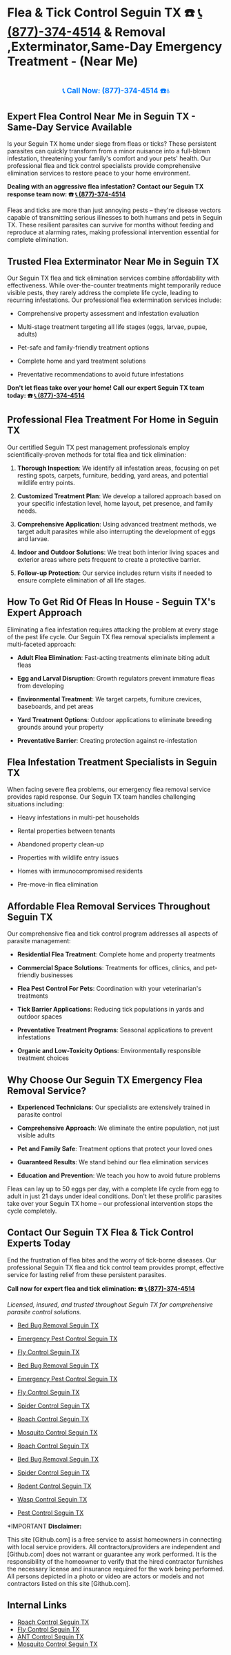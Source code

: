 # Flea & Tick Control Seguin TX ☎️ [📞 (877)-374-4514](https://pest-control-4514.netlify.app) & Removal ,Exterminator,Same-Day Emergency Treatment - (Near Me) 
# 

<p align="center" style="font-size: 1.2em; font-weight: bold; margin: 20px 0;">
  <a href="https://pest-control-4514.netlify.app" target="_blank" style="color: #007BFF; text-decoration: none;">📞 Call Now: (877)-374-4514 ☎️💧</a>
</p>

## Expert Flea Control Near Me in Seguin TX - Same-Day Service Available

Is your Seguin TX home under siege from fleas or ticks? These persistent parasites can quickly transform from a minor nuisance into a full-blown infestation, threatening your family's comfort and your pets' health. Our professional flea and tick control specialists provide comprehensive elimination services to restore peace to your home environment.

**Dealing with an aggressive flea infestation? Contact our Seguin TX response team now: ☎️ [📞 (877)-374-4514](https://pest-control-4514.netlify.app)**

Fleas and ticks are more than just annoying pests – they're disease vectors capable of transmitting serious illnesses to both humans and pets in Seguin TX. These resilient parasites can survive for months without feeding and reproduce at alarming rates, making professional intervention essential for complete elimination.

## Trusted Flea Exterminator Near Me in Seguin TX

Our Seguin TX flea and tick elimination services combine affordability with effectiveness. While over-the-counter treatments might temporarily reduce visible pests, they rarely address the complete life cycle, leading to recurring infestations. Our professional flea extermination services include:

- Comprehensive property assessment and infestation evaluation  

- Multi-stage treatment targeting all life stages (eggs, larvae, pupae, adults)  

- Pet-safe and family-friendly treatment options  

- Complete home and yard treatment solutions  

- Preventative recommendations to avoid future infestations  

**Don't let fleas take over your home! Call our expert Seguin TX team today: ☎️ [📞 (877)-374-4514](https://pest-control-4514.netlify.app)**

## Professional Flea Treatment For Home in Seguin TX

Our certified Seguin TX pest management professionals employ scientifically-proven methods for total flea and tick elimination:

1. **Thorough Inspection**: We identify all infestation areas, focusing on pet resting spots, carpets, furniture, bedding, yard areas, and potential wildlife entry points.  

2. **Customized Treatment Plan**: We develop a tailored approach based on your specific infestation level, home layout, pet presence, and family needs.  

3. **Comprehensive Application**: Using advanced treatment methods, we target adult parasites while also interrupting the development of eggs and larvae.  

4. **Indoor and Outdoor Solutions**: We treat both interior living spaces and exterior areas where pets frequent to create a protective barrier.  

5. **Follow-up Protection**: Our service includes return visits if needed to ensure complete elimination of all life stages.  

## How To Get Rid Of Fleas In House - Seguin TX's Expert Approach

Eliminating a flea infestation requires attacking the problem at every stage of the pest life cycle. Our Seguin TX flea removal specialists implement a multi-faceted approach:

- **Adult Flea Elimination**: Fast-acting treatments eliminate biting adult fleas  

- **Egg and Larval Disruption**: Growth regulators prevent immature fleas from developing  

- **Environmental Treatment**: We target carpets, furniture crevices, baseboards, and pet areas  

- **Yard Treatment Options**: Outdoor applications to eliminate breeding grounds around your property  

- **Preventative Barrier**: Creating protection against re-infestation  

## Flea Infestation Treatment Specialists in Seguin TX

When facing severe flea problems, our emergency flea removal service provides rapid response. Our Seguin TX team handles challenging situations including:

- Heavy infestations in multi-pet households  

- Rental properties between tenants  

- Abandoned property clean-up  

- Properties with wildlife entry issues  

- Homes with immunocompromised residents  

- Pre-move-in flea elimination  

## Affordable Flea Removal Services Throughout Seguin TX

Our comprehensive flea and tick control program addresses all aspects of parasite management:

- **Residential Flea Treatment**: Complete home and property treatments  

- **Commercial Space Solutions**: Treatments for offices, clinics, and pet-friendly businesses  

- **Flea Pest Control For Pets**: Coordination with your veterinarian's treatments  

- **Tick Barrier Applications**: Reducing tick populations in yards and outdoor spaces  

- **Preventative Treatment Programs**: Seasonal applications to prevent infestations  

- **Organic and Low-Toxicity Options**: Environmentally responsible treatment choices  

## Why Choose Our Seguin TX Emergency Flea Removal Service?

- **Experienced Technicians**: Our specialists are extensively trained in parasite control  

- **Comprehensive Approach**: We eliminate the entire population, not just visible adults  

- **Pet and Family Safe**: Treatment options that protect your loved ones  

- **Guaranteed Results**: We stand behind our flea elimination services  

- **Education and Prevention**: We teach you how to avoid future problems  

Fleas can lay up to 50 eggs per day, with a complete life cycle from egg to adult in just 21 days under ideal conditions. Don't let these prolific parasites take over your Seguin TX home – our professional intervention stops the cycle completely.

## Contact Our Seguin TX Flea & Tick Control Experts Today

End the frustration of flea bites and the worry of tick-borne diseases. Our professional Seguin TX flea and tick control team provides prompt, effective service for lasting relief from these persistent parasites.

**Call now for expert flea and tick elimination: ☎️ [📞 (877)-374-4514](https://pest-control-4514.netlify.app)**

*Licensed, insured, and trusted throughout Seguin TX for comprehensive parasite control solutions.*


- [Bed Bug Removal Seguin TX](https://github.com/allyoucaneatsushiin/plumbing-texas/blob/main/Bed-Bug-Removal-Seguin-TX-877-374-4514-Exterminator-Same-Day-Emergency-Treatment-Near-Me.md)
- [Emergency Pest Control Seguin TX](https://github.com/allyoucaneatsushiin/plumbing-texas/blob/main/Emergency-Pest-Control-Seguin-TX-877-374-4514-24-7-Fast-Response-Near-Me.md)
- [Fly Control Seguin TX](https://github.com/allyoucaneatsushiin/plumbing-texas/blob/main/Fly-Control-Seguin-TX-877-374-4514-Prevention-Same-Day-Emergency-Treatment-Near-Me.md)


- [Bed Bug Removal Seguin TX](https://github.com/allyoucaneatsushiin/plumbing-texas/blob/main/Bed-Bug-Removal-Seguin-TX-877-374-4514-Exterminator-Same-Day-Emergency-Treatment-Near-Me.md)
- [Emergency Pest Control Seguin TX](https://github.com/allyoucaneatsushiin/plumbing-texas/blob/main/Emergency-Pest-Control-Seguin-TX-877-374-4514-24-7-Fast-Response-Near-Me.md)
- [Fly Control Seguin TX](https://github.com/allyoucaneatsushiin/plumbing-texas/blob/main/Fly-Control-Seguin-TX-877-374-4514-Prevention-Same-Day-Emergency-Treatment-Near-Me.md)


- [Spider Control Seguin TX](https://github.com/allyoucaneatsushiin/plumbing-texas/blob/main/Spider-Control-Seguin-TX-877-374-4514-Removal-Exterminator-Same-Day-Emergency-Treatment-Near-Me.md)
- [Roach Control Seguin TX](https://github.com/allyoucaneatsushiin/plumbing-texas/blob/main/Roach-Control-Seguin-TX-877-374-4514-Removal-Exterminator-Same-Day-Emergency-Treatment-Near-Me.md)
- [Mosquito Control Seguin TX](https://github.com/allyoucaneatsushiin/plumbing-texas/blob/main/Mosquito-Control-Seguin-TX-877-374-4514-Exterminator-Same-Day-Emergency-Treatment-Near-Me.md)


- [Roach Control Seguin TX](https://github.com/allyoucaneatsushiin/plumbing-texas/blob/main/Roach-Control-Seguin-TX-877-374-4514-Removal-Exterminator-Same-Day-Emergency-Treatment-Near-Me.md)
- [Bed Bug Removal Seguin TX](https://github.com/allyoucaneatsushiin/plumbing-texas/blob/main/Bed-Bug-Removal-Seguin-TX-877-374-4514-Exterminator-Same-Day-Emergency-Treatment-Near-Me.md)
- [Spider Control Seguin TX](https://github.com/allyoucaneatsushiin/plumbing-texas/blob/main/Spider-Control-Seguin-TX-877-374-4514-Removal-Exterminator-Same-Day-Emergency-Treatment-Near-Me.md)


- [Rodent Control Seguin TX](https://github.com/allyoucaneatsushiin/plumbing-texas/blob/main/Rodent-Control-Seguin-TX-877-374-4514-Rat-Removal-Exterminator-Same-Day-Emergency-Treatment-Near-Me.md)
- [Wasp Control Seguin TX](https://github.com/allyoucaneatsushiin/plumbing-texas/blob/main/Wasp-Control-Seguin-TX-877-374-4514-Removal-Exterminator-Same-Day-Emergency-Treatment-Near-Me.md)
- [Pest Control Seguin TX](https://github.com/allyoucaneatsushiin/plumbing-texas/blob/main/Pest-Control-Seguin-TX-877-374-4514-Exterminator-Same-Day-Emergency-Treatment-Near-Me.md)


*IMPORTANT **Disclaimer:**  

This site [Github.com] is a free service to assist homeowners in connecting with local service providers. All contractors/providers are independent and [Github.com] does not warrant or guarantee any work performed. It is the responsibility of the homeowner to verify that the hired contractor furnishes the necessary license and insurance required for the work being performed. All persons depicted in a photo or video are actors or models and not contractors listed on this site [Github.com].


## Internal Links
- [Roach Control Seguin TX](https://github.com/allyoucaneatsushiin/plumbing-texas/blob/main/Roach-Control-Seguin-TX-877-374-4514-Removal-Exterminator-Same-Day-Emergency-Treatment-Near-Me.md)
- [Fly Control Seguin TX](https://github.com/allyoucaneatsushiin/plumbing-texas/blob/main/Fly-Control-Seguin-TX-877-374-4514-Prevention-Same-Day-Emergency-Treatment-Near-Me.md)
- [ANT Control Seguin TX](https://github.com/allyoucaneatsushiin/plumbing-texas/blob/main/ANT-Control-Seguin-TX-877-374-4514-Prevention-Extermination-Same-Day-Emergency-Treatment-Near-Me.md)
- [Mosquito Control Seguin TX](https://github.com/allyoucaneatsushiin/plumbing-texas/blob/main/Mosquito-Control-Seguin-TX-877-374-4514-Exterminator-Same-Day-Emergency-Treatment-Near-Me.md)
